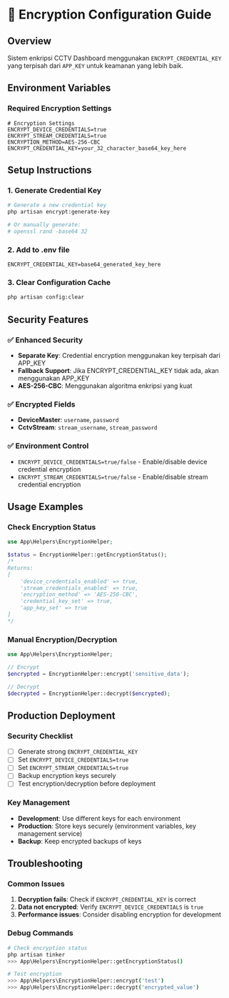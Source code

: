 # 🔐 Encryption Configuration Guide

## Overview
Sistem enkripsi CCTV Dashboard menggunakan `ENCRYPT_CREDENTIAL_KEY` yang terpisah dari `APP_KEY` untuk keamanan yang lebih baik.

## Environment Variables

### Required Encryption Settings
```env
# Encryption Settings
ENCRYPT_DEVICE_CREDENTIALS=true
ENCRYPT_STREAM_CREDENTIALS=true
ENCRYPTION_METHOD=AES-256-CBC
ENCRYPT_CREDENTIAL_KEY=your_32_character_base64_key_here
```

## Setup Instructions

### 1. Generate Credential Key
```bash
# Generate a new credential key
php artisan encrypt:generate-key

# Or manually generate:
# openssl rand -base64 32
```

### 2. Add to .env file
```env
ENCRYPT_CREDENTIAL_KEY=base64_generated_key_here
```

### 3. Clear Configuration Cache
```bash
php artisan config:clear
```

## Security Features

### ✅ Enhanced Security
- **Separate Key**: Credential encryption menggunakan key terpisah dari APP_KEY
- **Fallback Support**: Jika ENCRYPT_CREDENTIAL_KEY tidak ada, akan menggunakan APP_KEY
- **AES-256-CBC**: Menggunakan algoritma enkripsi yang kuat

### ✅ Encrypted Fields
- **DeviceMaster**: `username`, `password`
- **CctvStream**: `stream_username`, `stream_password`

### ✅ Environment Control
- `ENCRYPT_DEVICE_CREDENTIALS=true/false` - Enable/disable device credential encryption
- `ENCRYPT_STREAM_CREDENTIALS=true/false` - Enable/disable stream credential encryption

## Usage Examples

### Check Encryption Status
```php
use App\Helpers\EncryptionHelper;

$status = EncryptionHelper::getEncryptionStatus();
/*
Returns:
[
    'device_credentials_enabled' => true,
    'stream_credentials_enabled' => true,
    'encryption_method' => 'AES-256-CBC',
    'credential_key_set' => true,
    'app_key_set' => true
]
*/
```

### Manual Encryption/Decryption
```php
use App\Helpers\EncryptionHelper;

// Encrypt
$encrypted = EncryptionHelper::encrypt('sensitive_data');

// Decrypt
$decrypted = EncryptionHelper::decrypt($encrypted);
```

## Production Deployment

### Security Checklist
- [ ] Generate strong `ENCRYPT_CREDENTIAL_KEY`
- [ ] Set `ENCRYPT_DEVICE_CREDENTIALS=true`
- [ ] Set `ENCRYPT_STREAM_CREDENTIALS=true`
- [ ] Backup encryption keys securely
- [ ] Test encryption/decryption before deployment

### Key Management
- **Development**: Use different keys for each environment
- **Production**: Store keys securely (environment variables, key management service)
- **Backup**: Keep encrypted backups of keys

## Troubleshooting

### Common Issues
1. **Decryption fails**: Check if `ENCRYPT_CREDENTIAL_KEY` is correct
2. **Data not encrypted**: Verify `ENCRYPT_DEVICE_CREDENTIALS` is `true`
3. **Performance issues**: Consider disabling encryption for development

### Debug Commands
```bash
# Check encryption status
php artisan tinker
>>> App\Helpers\EncryptionHelper::getEncryptionStatus()

# Test encryption
>>> App\Helpers\EncryptionHelper::encrypt('test')
>>> App\Helpers\EncryptionHelper::decrypt('encrypted_value')
```
